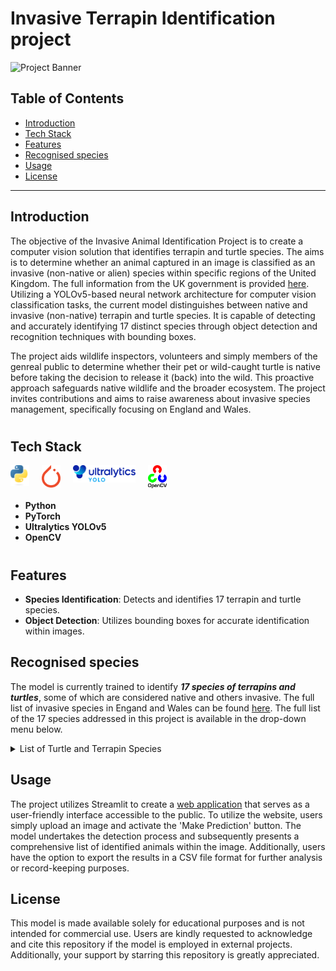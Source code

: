# Invasive Terrapin Identification project

![Project Banner](https://github.com/GorPiliposyan/invasive-animals/blob/main/Images/banner_img.png)


## Table of Contents

- [Introduction](#introduction)
- [Tech Stack](#Tech-Stack)
- [Features](#features)
- [Recognised species](#Recognised-species)
- [Usage](#usage)
- [License](#license)
<!-- - [Installation](#installation)-->
<!-- - [Contributing](#contributing)-->

---

## Introduction

The objective of the Invasive Animal Identification Project is to create a computer vision solution that identifies terrapin and turtle species. The aims is to determine whether an animal captured in an image is classified as an invasive (non-native or alien) species within specific regions of the United Kingdom. The full information from the UK government is provided [here](https://www.gov.uk/guidance/invasive-non-native-alien-animal-species-rules-in-england-and-wales). 
Utilizing a YOLOv5-based neural network architecture for computer vision classification tasks, the current model distinguishes between native and invasive (non-native) terrapin and turtle species. It is capable of detecting and accurately identifying 17 distinct species through object detection and recognition techniques with bounding boxes.

The project aids wildlife inspectors, volunteers and simply members of the genreal public to determine whether their pet or wild-caught turtle is native before taking the decision to release it (back) into the wild. This proactive approach safeguards native wildlife and the broader ecosystem. The project invites contributions and aims to raise awareness about invasive species management, specifically focusing on England and Wales.

#

## Tech Stack

<img align="left" alt="Java" width="30px" style="padding-right:20px;" src="https://github.com/GorPiliposyan/invasive-animal-identification/blob/main/Images/Python-logo-notext.svg"/>
<img align="left" alt="Java" width="30px" style="padding-right:20px;" src="https://github.com/GorPiliposyan/invasive-animal-identification/blob/main/Images/PyTorch_logo_icon.svg"/>
<img align="left" alt="Java" width="100px" style="padding-right:20px;" src="https://github.com/GorPiliposyan/invasive-animal-identification/blob/main/Images/UltralyticsYOLO_full_blue.svg"/>
<img align="left" alt="Java" width="30px" style="padding-right:20px;" src="https://github.com/GorPiliposyan/invasive-animal-identification/blob/main/Images/OpenCV_Logo.svg"/>
<br />

#

- **Python**
- **PyTorch**
- **Ultralytics YOLOv5**
- **OpenCV**

#

## Features

- **Species Identification**: Detects and identifies 17 terrapin and turtle species.
- **Object Detection**: Utilizes bounding boxes for accurate identification within images.

## Recognised species

The model is currently trained to identify ***17 species of terrapins and turtles***, some of which are considered native and others invasive. The full list of invasive species in Engand and Wales can be found [here](https://www.gov.uk/guidance/invasive-non-native-alien-animal-species-rules-in-england-and-wales). The full list of the 17 species addressed in this project is available in the drop-down menu below.

<details>
  <summary>List of Turtle and Terrapin Species</summary>
  
  - Alligator snapping turtle
  - Common musk turtle
  - Cumberland slider terrapin
  - European pond turtle
  - False map turtle
  - Florida red-bellied cooter
  - Map turtle
  - Mississippi map turtle
  - Mud turtle
  - Peninsula cooter
  - Razorback musk turtle
  - Red-eared slider terrapin
  - River cooter
  - Snake necked turtle
  - Softshell turtle
  - Spotted turtle
  - Yellow-bellied slider terrapin
  
</details>



## Usage

The project utilizes Streamlit to create a [web application](https://terrapin-species-classifier.streamlit.app/) that serves as a user-friendly interface accessible to the public. To utilize the website, users simply upload an image and activate the 'Make Prediction' button. The model undertakes the detection process and subsequently presents a comprehensive list of identified animals within the image. Additionally, users have the option to export the results in a CSV file format for further analysis or record-keeping purposes.

## License

This model is made available solely for educational purposes and is not intended for commercial use. Users are kindly requested to acknowledge and cite this repository if the model is employed in external projects. Additionally, your support by starring this repository is greatly appreciated.

<!--
## Installation

Provide instructions here on how to install and set up the project for use.
-->

<!--
## Contributing

Welcome contributions! Guidelines for reporting bugs, suggesting enhancements, or submitting pull requests can be found [here](link_to_contributing_guidelines).
-->



